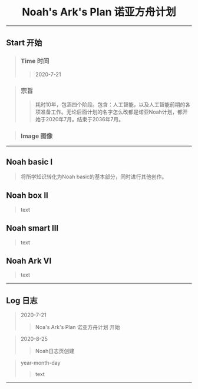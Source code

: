 # <center>Noah's Ark's Plan 诺亚方舟计划</center>
---
## Start 开始
> ### Time 时间
  >> 2020-7-21
  
> ### 宗旨
  >> 耗时10年，包涵四个阶段。包含：人工智能，以及人工智能前期的各项准备工作。无论后面计划的名字怎么改都是诺亚Noah计划，都开始于2020年7月。结束于2036年7月。

> ### Image 图像
  >> 
---
## Noah basic I 
> 将所学知识转化为Noah basic的基本部分，同时进行其他创作。

## Noah box II
> text

## Noah smart III
> text

## Noah Ark VI
> text

---
## Log 日志
> 2020-7-21
>> Noa's Ark's Plan 诺亚方舟计划 开始

> 2020-8-25
>> Noah日志页创建

> year-month-day
>> text

---

